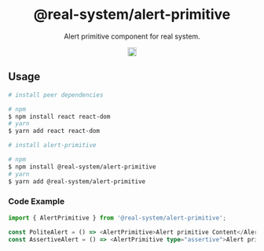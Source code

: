 <h1 align="center">@real-system/alert-primitive</h1>
<p align="center">Alert primitive component for real system.</p>
<p align="center">
<a href="https://www.npmjs.com/package/@real-system/alert-primitive"><img src="https://badgen.net/npm/v/@real-system/alert-primitive?label=&icon=npm&color=blue" alt="npm version" height="18"/></a>
</p>

## Usage

```bash
# install peer dependencies

# npm
$ npm install react react-dom 
# yarn
$ yarn add react react-dom 

# install alert-primitive

# npm
$ npm install @real-system/alert-primitive
# yarn
$ yarn add @real-system/alert-primitive
```

### Code Example

```typescript
import { AlertPrimitive } from '@real-system/alert-primitive';

const PoliteAlert = () => <AlertPrimitive>Alert primitive Content</AlertPrimitive>;
const AssertiveAlert = () => <AlertPrimitive type="assertive">Alert primitive Content</AlertPrimitive>;
```
